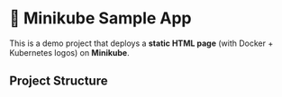 # 🚀 Minikube Sample App

This is a demo project that deploys a **static HTML page** (with Docker + Kubernetes logos) on **Minikube**.

## Project Structure
